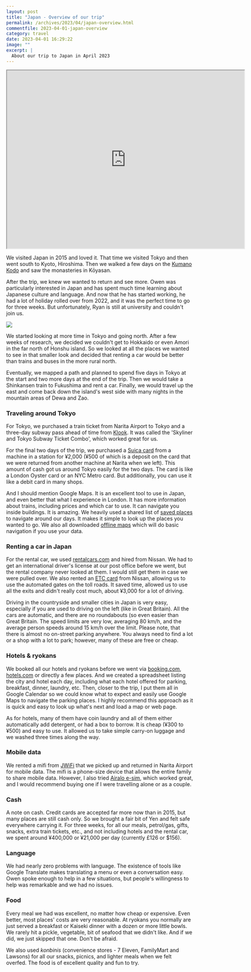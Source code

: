 ```yaml
---
layout: post
title: "Japan - Overview of our trip"
permalink: /archives/2023/04/japan-overview.html
commentfile: 2023-04-01-japan-overview
category: travel
date: 2023-04-01 16:29:22
image: ""
excerpt: |
  About our trip to Japan in April 2023
---
```


<iframe src="https://www.google.com/maps/d/embed?mid=1gojA3u_MVp4BVo2rBYW6zbMUKHAQ5KM&ehbc=2E312F" width="640" height="480"></iframe>

We visited Japan in 2015 and loved it. That time we visited Tokyo and then went south to Kyoto, Hiroshima. Then we walked a few days on the [Kumano Kodo](https://www.tb-kumano.jp/en/kumano-kodo/) and saw the monasteries in Kōyasan.

After the trip, we knew we wanted to return and see more. Owen was particularly interested in Japan and has spent much time learning about Japanese culture and language. And now that he has started working, he had a lot of holiday rolled over from 2022, and it was the perfect time to go for three weeks. But unfortunately, Ryan is still at university and couldn't join us.

  <a href="https://lh3.googleusercontent.com/KhwTk0L7mffULaQe-oYx2XFlyvgBePvGeGPya3HjavQgRBeLAdf1TLJc7lFogrfW0E0yGKyCWHUeQwUvRf_cQf9neRtE7HXiUG7OZWc0-yxL5hgwGVkbKI9n9ZkuGmtFxEolywOUPQY=w1920-h1080" target="_blank">
    <img src="https://lh3.googleusercontent.com/KhwTk0L7mffULaQe-oYx2XFlyvgBePvGeGPya3HjavQgRBeLAdf1TLJc7lFogrfW0E0yGKyCWHUeQwUvRf_cQf9neRtE7HXiUG7OZWc0-yxL5hgwGVkbKI9n9ZkuGmtFxEolywOUPQY=h480" />
  </a>

We started looking at more time in Tokyo and going north. After a few weeks of research, we decided we couldn't get to Hokkaido or even Amori in the far north of Honshu island. So we looked at all the places we wanted to see in that smaller look and decided that renting a car would be better than trains and buses in the more rural north.

Eventually, we mapped a path and planned to spend five days in Tokyo at the start and two more days at the end of the trip. Then we would take a Shinkansen train to Fukushima and rent a car. Finally, we would travel up the east and come back down the island's west side with many nights in the mountain areas of Dewa and Zao.

### Traveling around Tokyo

For Tokyo, we purchased a train ticket from Narita Airport to Tokyo and a three-day subway pass ahead of time from [Klook](https://www.klook.com/en-GB/activity/19437-skyliner-subway-ticket-tokyo/). It was called the 'Skyliner and Tokyo Subway Ticket Combo', which worked great for us.

For the final two days of the trip, we purchased a [Suica card](https://www.japan-rail-pass.com/transportation/prepaid-cards/suica) from a machine in a station for ¥2,000 (¥500 of which is a deposit on the card that we were returned from another machine at Narita when we left). This amount of cash got us around Tokyo easily for the two days. The card is like a London Oyster card or an NYC Metro card. But additionally, you can use it like a debit card in many shops.

And I should mention Google Maps. It is an excellent tool to use in Japan, and even better that what I experience in London. It has more information about trains, including prices and which car to use. It can navigate you inside buildings. It is amazing. We heavily used a shared list of [saved places](https://support.google.com/maps/answer/7280933) to navigate around our days. It makes it simple to look up the places you wanted to go. We also all downloaded [offline maps](https://support.google.com/maps/answer/6291838) which will do basic navigation if you use your data.

### Renting a car in Japan

For the rental car, we used [rentalcars.com](https://www.rentalcars.com/en/guides/driving-your-rental/japan-car-rental-guide/) and hired from Nissan. We had to get an international driver's license at our post office before we went, but the rental company never looked at them. I would still get them in case we were pulled over. We also rented an [ETC card](https://nissan-rentacar.com/english/guide/etc.html) from Nissan, allowing us to use the automated gates on the toll roads. It saved time, allowed us to use all the exits and didn't really cost much, about ¥3,000 for a lot of driving.

Driving in the countryside and smaller cities in Japan is very easy, especially if you are used to driving on the left (like in Great Britain). All the cars are automatic, and there are no roundabouts (so even easier than Great Britain. The speed limits are very low, averaging 80 km/h, and the average person speeds around 15 km/h over the limit. Please note, that there is almost no on-street parking anywhere. You always need to find a lot or a shop with a lot to park; however, many of these are free or cheap.

### Hotels & ryokans

We booked all our hotels and ryokans before we went via [booking.com](https://booking.com/), [hotels.com](https://hotels.com/) or directly a few places. And we created a spreadsheet listing the city and hotel each day, including what each hotel offered for parking, breakfast, dinner, laundry, etc. Then, closer to the trip, I put them all in Google Calendar so we could know what to expect and easily use Google Maps to navigate the parking places. I highly recommend this approach as it is quick and easy to look up what's next and load a map or web page.

As for hotels, many of them have coin laundry and all of them either automatically add detergent, or had a box to borrow. It is cheap (¥300 to ¥500) and easy to use. It allowed us to take simple carry-on luggage and we washed three times along the way.

### Mobile data

We rented a mifi from [JWiFi](https://wi-firental.com/) that we picked up and returned in Narita Airport for mobile data. The mifi is a phone-size device that allows the entire family to share mobile data. However, I also tried [Airalo e-sim](https://www.airalo.com/), which worked great, and I would recommend buying one if I were travelling alone or as a couple.

### Cash

A note on cash. Credit cards are accepted far more now than in 2015, but many places are still cash only. So we brought a fair bit of Yen and felt safe everywhere carrying it. For three weeks, for all our meals, petrol/gas, gifts, snacks, extra train tickets, etc., and not including hotels and the rental car, we spent around ¥400,000 or ¥21,000 per day (currently £126 or $156).

### Language

We had nearly zero problems with language. The existence of tools like Google Translate makes translating a menu or even a conversation easy. Owen spoke enough to help in a few situations, but people's willingness to help was remarkable and we had no issues.

### Food

Every meal we had was excellent, no matter how cheap or expensive. Even better, most places' costs are very reasonable. At ryokans you normally are just served a breakfast or Kaiseki dinner with a dozen or more little bowls. We rarely hit a pickle, vegetable, bit of seafood that we didn't like. And if we did, we just skipped that one. Don't be afraid.

We also used _konbinis_ (convenience stores - 7 Eleven, FamilyMart and Lawsons) for all our snacks, picnics, and lighter meals when we felt overfed. The food is of excellent quality and fun to try.
